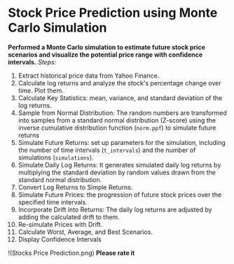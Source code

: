 # Stock Price Prediction using Monte Carlo Simulation
**Performed a Monte Carlo simulation to estimate future stock price scenarios and visualize the potential price range with confidence intervals.**
*Steps:*
1. Extract historical price data from Yahoo Finance.
2. Calculate log returns and analyze the stock's percentage change over time. Plot them.
3. Calculate Key Statistics: mean, variance, and standard deviation of the log returns.
4. Sample from Normal Distribution: The random numbers are transformed into samples from a standard normal distribution (Z-score) using the inverse cumulative distribution function (`norm.ppf`) to simulate future returns
5. Simulate Future Returns: set up parameters for the simulation, including the number of time intervals (`t_intervals`) and the number of simulations (`simulations`).
6. Simulate Daily Log Returns: It generates simulated daily log returns by multiplying the standard deviation by random values drawn from the standard normal distribution.
7. Convert Log Returns to Simple Returns.
8. Simulate Future Prices: the progression of future stock prices over the specified time intervals.
9. Incorporate Drift into Returns: The daily log returns are adjusted by adding the calculated drift to them.
10. Re-simulate Prices with Drift.
11. Calculate Worst, Average, and Best Scenarios.
12. Display Confidence Intervals

!(Stocks Price Prediction.png)
**Please rate it**

